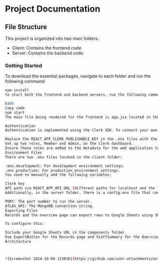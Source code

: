 # Project Documentation

## File Structure

This project is organized into two main folders:

- Client: Contains the frontend code.
- Server: Contains the backend code.

### Getting Started

To download the essential packages, navigate to each folder and run the following command:

```bash
npm install
To start both the frontend and backend servers, run the following command in each folder:

bash
Copy code
npm start
The main file being rendered for the frontend is app.jsx located in the client folder.

Authentication
Authentication is implemented using the Clerk SDK. To connect your own Clerk dashboard:

Replace the REACT_APP_CLERK_PUBLISHABLE_KEY in the .env files with the key provided by Clerk (if built using npx create-react-app).
Set up two roles, Member and Admin, on the Clerk dashboard.
Ensure these roles are added to the metadata for the web application to read.
Environment Files
There are two .env files located in the client folder:

.env.development: For development environment settings.
.env.production: For production environment settings.
You need to manually add the following variables:

Clerk key
API path via REACT_APP_API_URL (different paths for localhost and the live project).
Additionally, in the server folder, there is a config.env file that contains:

PORT: The port number to run the server.
ATLAS_URI: The MongoDB connection string.
Exporting Files
Records and the overview page can export rows to Google Sheets using SheetDB.

To configure this:

Include your Google Sheets URL in the components folder.
Use ExportButton for the Records page and StaffSummary for the Overview page.
Architecture



![Screenshot 2024-10-09 123016](https://github.com/user-attachments/assets/990f8dc3-8bfc-44cb-848c-0ca96474a64d)
